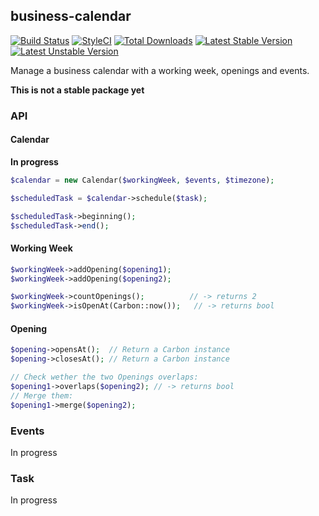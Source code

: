 ## business-calendar
[![Build Status](https://travis-ci.org/krzystof/business-calendar.svg)](https://travis-ci.org/krzystof/business-calendar)
[![StyleCI](https://styleci.io/repos/45024706/shield)](https://styleci.io/repos/45024706)
[![Total Downloads](https://poser.pugx.org/krzystof/business-calendar/downloads)](https://packagist.org/packages/krzystof/business-calendar)
[![Latest Stable Version](https://poser.pugx.org/krzystof/business-calendar/v/stable)](https://packagist.org/packages/krzystof/business-calendar)
[![Latest Unstable Version](https://poser.pugx.org/krzystof/business-calendar/v/unstable)](https://packagist.org/packages/krzystof/business-calendar)

Manage a business calendar with a working week, openings and events.

**This is not a stable package yet**

### API

#### Calendar
**In progress**

```php
$calendar = new Calendar($workingWeek, $events, $timezone);

$scheduledTask = $calendar->schedule($task);

$scheduledTask->beginning();
$scheduledTask->end();

```

#### Working Week
```php
$workingWeek->addOpening($opening1);
$workingWeek->addOpening($opening2);

$workingWeek->countOpenings();          // -> returns 2
$workingWeek->isOpenAt(Carbon::now());   // -> returns bool
```
<!-- r using a parser included: **This is currently in development**
```php
$workingWeek->addOpenings(FrenchOpeningParser::parse('le lundi de 8h a 18h'));
$workingWeek->addOpenings(EnglishOpeningParser::parse('from Monday to Friday, 9 to 5'));
```
The parsers returns an OpeningCollection, which can also be used when creating a new workingWeek:
```php
$ww = new Wor kingWeek(FrenchOpeningParser::parse('lun mar mer 7-16'));-->

#### Opening
```php
$opening->opensAt();  // Return a Carbon instance
$opening->closesAt(); // Return a Carbon instance

// Check wether the two Openings overlaps:
$opening1->overlaps($opening2); // -> returns bool
// Merge them:
$opening1->merge($opening2);
```

### Events
In progress

### Task
In progress
